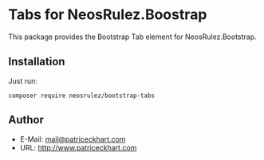# Tabs for NeosRulez.Boostrap

This package provides the Bootstrap Tab element for NeosRulez.Bootstrap.


## Installation

Just run:

```
composer require neosrulez/bootstrap-tabs
```

## Author

* E-Mail: mail@patriceckhart.com
* URL: http://www.patriceckhart.com

